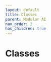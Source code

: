 ```yaml
---
layout: default
title: Classes
parent: Modular AI
nav_order: 2
has_children: true
---
```


# Classes
